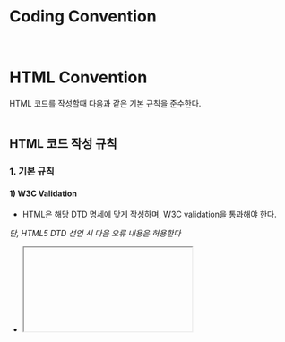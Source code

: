 <h1>Coding Convention</h1>
<br>

# HTML Convention
HTML 코드를 작성할때 다음과 같은 기본 규칙을 준수한다.
<br>
<br>
## HTML 코드 작성 규칙

### 1. 기본 규칙

#### 1) W3C Validation
- HTML은 해당 DTD 명세에 맞게 작성하며, W3C validation을 통과해야 한다.

_단, HTML5 DTD 선언 시 다음 오류 내용은 허용한다_
- <iframe>의 frameborder, marginwidth, marginheight, scrolling attribute
  
#### 2) 영문 소문자 사용
DTD를 제외한 모든 요소와 attribute는 소문자로 작성한다.
```html
<DIV Class="wrap">wrap</DIV> (X)
<div class="wrap">wrap</div> (O)
```

#### 3) 모든 HTML 요소 닫기
모든 HTML 요소를 닫는다.
```html
<section>
  <p>This is a paragraph.      (X)
  <p>This is a paragraph.</p>  (O)
</section>
```

#### 4) Attribute값 표기
- Attribute 값은 큰 따옴표("")로 묶는다.
- Attribute 우선순위

| 순서 | 속성 |
|---|---:|
| 1 | rel |
| 2 | type |
| 3 | href, src |
| 4 | width, height |
| 5 | target |
| 6 | id |
| 7 | name |
| 8 | class |
| 9 | style |
| 10 | title, alt |
| 11 | 기타 attribute |

```html
<a href="#" target="_blank" id="linkId" class="link" style="display:block;" title="링크가기">링크</a>
```

#### 5) Character entity references (문자 엔티티 참조)를 사용
특수 기호는 문자 엔티티 참조를 사용하여 코드로 변환한다.
HTML 5의 Character references : https://dev.w3.org/html5/html-author/charref
```html
<h4>Q&A</h4> (X)
<h4>Q&ampA</h4>(O)
```

#### 6) 빈 줄
- 의미 있는 객체를 구분하기 위하여 코드 그룹 간 1줄씩 빈 줄을 만드는 것은 허용한다. 
- 빈 줄의 간격은 1줄을 초과하지 않는다.
```html
<head>
  내용
</head>
# 빈 줄
<body>
</body>
```

### 2. DTD 및 인코딩

#### 1) HTML 문서는 반드시 DTD를 선언한다.
새로운 HTML 문서를 작성할 때 'HTML5'를 사용한다.
```html
<!DOCTYPE html>
```

#### 2) 인코딩 선언
신규 HTML 문서를 작성할 때 기본 인코딩은 utf-8을 원칙으로 한다.
```html
<meta charset="utf-8">
```

### 3. 뷰포트 설정
뷰포트는 웹페이지 사용자가 볼 수 있는 영역으로 모든 웹페이지에 다음과 같은 뷰포트 요소를 포함한다.
```html
<meta name="viewport" content="width=device-width, initial-scale=1.0">
```

### 4. IE 호환모드 설정
인터넷 익스플로러가 항상 최신 버전의 레이아웃 엔진을 사용하여 문서를 렌더링하도록 지정한다.
```html
<meta http-equiv="X-UA-Compatible" content="IE=Edge">
```
### 5. 들여쓰기 
- 마크업의 중첩이 깊어질 때마다 자식 요소는 1탭을 들여 쓰고, 탭 1개의 크기는 공백 2칸으로 설정한다.
- 문서 내에서 반드시 탭을 이용하여 들여쓰기를 하며, 탭을 대신하여 공백으로 띄어 들여쓰지 않는다.

_다음의 경우 들여쓰지 않는다_
- HTML Element의 자식 Element인 head, body

### 6. 주석 
- HTML 코드의 주석은 코드 그룹을 구분하거나, 참고해야 하는 사항을 기술한다. 
- HTML 주석의 시작과 종료는 아래와 같이 표기, 기본 형식에 맞게 작성한다.
```html
<!-- 주석내용 -->
<div>
  <span class="message">
    <h1>hi</h1>
  </span>
</div>
<!-- //주석내용 -->

<!-- 주석내용 -->
<link rel="shortcut icon" type=”image/x-icon” href="favicon.ico" />

<!-- 
  두줄 이상에 걸쳐 있는 주석은 이와 같이 작성한다.
  두줄 이상에 걸쳐 있는 주석은 이와 같이 작성한다.
-->
```

**_너무 많은 주석은 유령문자 버그를 생성하므로 되도록 자제 한다._**
```html
<! -- comments -- > (X) 시작하는 구분자("<!")와 주석을 시작하는 구분자("--") 사이에는 공백 문자(white space)가 올 수 없다.
<!--- comments ---> (X) 코멘트 내용에서 두개 이상의 하이픈('-')을 연속해서 사용하면 안된다.
<!-- comments -->   (O) 
```

<br>
<br>

## HTML 요소 작성 규칙

### 1. `<html>`
다음과 같이 lang attribute를 선언한다.
```html
<html lang="ko">
```

### 2. `<head>`
meta, link, title, script, style 순서로 요소를 선언한다.
```html
<head>
  <meta charset="utf-8">
  <link rel="stylesheet" type="text/css" href="css/default.css" />
  <script type="text/javascript" src="js/default.js"></script>
  <style>
  …
  </style>
  <title>default</title>
</head>
```

#### `<link>`
rel, type , href attribute를 선언한다.
```html
<head>
  <link rel="shortcut icon" type=”image/x-icon” href="favicon.ico" />
</head>
```

<br>
<br>

# Naming Convention

## Naming 공통 규칙
- Naming에 영어, 숫자, 하이픈(`-`), 언더스코어(`_`)만 사용한다
- Naming의 첫 시작은 영문 소문자로만 시작한다.

## CSS 네이밍 규칙 
CSS 언어는 기본적으로 소문자 + 하이픈(`-`)을 사용해 표현하는 구문의 언어이다.

### 하이픈(-) 기호를 구분자로 사용한다.
```css
#main-contents {
  position: absolute;
  top: 40px;
}
```
### BEM 네이밍 규칙을 사용한다.
**BEM : Block Element Modifier**
#### ex) .block__element--modifier

#### block : 전체를 감싸고 있는 블록요소 (Header, Nav, Footer)
#### element : 내부요소
#### modifier : 기능

```css
.stick-man__head--small { 

} 
.stick-man__head--big { 

}
```

## 파일 및 폴더 네이밍 규칙
- 영문 소문자, 숫자, 언더스코어(`_`)만 사용한다
- 형태_의미_순서_상태를 기본 순서로 사용한다.
- 한자리 정수는 사용하지 않으며 01, 02와 같이 사용한다.

ex)
#### bg_sea_nosns.png
#### bg_sea_withsns.png
#### bg_jeju.png
#### bg_jeju_nomountain.png
#### frame_bird_01.png
#### frame_bird_02.png

| 분류 | 예제 | 설명 |
|---|---|---|
| HTML | weniv.html | '페이지영문이름.html'로 사용
| CSS | weniv.css | '서비스영문이름.css'로 사용
| Folder | images, css, js | 'image, css, javascript 폴더 사용'
<br>
<br>

# CSS Convention
CSS 코드를 작성할때 다음과 같은 기본 규칙을 준수한다.
<br>
<br>
## CSS 적용 방법
- 기본적으로 외부 스타일 시트를 적용하는 것을 원칙으로 하며, rel, type, href 순으로 작성한다.
- <head> 태그 사이에 선언한다.
```html
<head>
  <link rel="stylesheet" type="text/css" href="css/style.css" />
</head>
```

## CSS 코드 작성 규칙

### 1. 기본 규칙 

#### 1) W3C Validation 
CSS는 CSS3 속성을 제외하고 W3C validation을 통과해야 한다. 

#### 2) 영문 소문자 사용
모든 속성은 영문 소문자로만 작성한다.

#### 3) 따옴표 사용
한글폰트의 선언, filter, content에 작은 따옴표('')를 사용한다. 그 외의 경우는 사용하지 않는다.
@charset 선언 시에는 속성 값을 큰따옴표(" ")로 감싼다.

```css
@charset "utf-8";

.list {background:url("/image/box_news.gif") no-repeat} (x)
.list {background:url('/image/box_news.gif') no-repeat} (x)
.list {background:url(/image/box_news.gif) no-repeat} (o)
.lists {font-family: '돋움', Dotum, Arial} (o)

```



### 2. CSS 가이드
- 문서 첫줄에 인코딩을 선언하며 인코딩은 HTML과 동일한 인코딩을 지정한다.
- 가독성을 위해 CSS 스타일 속성 간 개행하며, 선택자(클래스명, 아이디명, 태그)를 선언한 뒤 한칸의 공백을 두고 중괄호를 작성한다.
- 속성과 속성값 사이의 한칸의 공백을 둔다.
- CSS 코드 작성시 들여쓰기는 1탭을 들여 쓰고, 탭 1개의 크기는 공백 2칸으로 설정한다.
- 다중 선택자 사용시 선택자간 개행하여 사용한다.

```css
@charset "utf-8";

#main-contents {
  position: absolute;
  top: 40px;
}

.menu__youtube,
.menu__qna,
.menu__wiki,
.menu__curriculum {
  width: 105px;
  height: auto;
}

```


### 3. 주석 
- CSS의 주석은 코드 그룹을 구분하거나, 참고해야 하는 사항을 기술한다. 
- CSS 주석의 시작은 아래와 같이 표기, 종료는 작성하지 않으며 기본 형식에 맞게 작성한다.
- CSS 주석 기호(`/*`, `*/`)와 내용 사이에는 반드시 공백 한칸이 있어야 한다.
```css
/* maon-contents 영역 */
#main-contents {
  position: absolute;
  top: 40px;
}
```
-


### 4. Vendor Prefix 

- css 스타일 속성간 

# Javascript Convention
Javascript 코드를 작성할때 다음과 같은 기본 규칙을 준수한다.
<br>
<br>
## javascript 연결 방법
- 기본적으로 외부 자바스크립트 파일을 사용하는 것을 원칙으로 하며, type, src 순으로 작성한다.
- 코드의 양이 많지 않은 경우 내부 스크립트 코드로 작성한다.
```html
  <script type="text/javascript" src="script/script.js"></script>
  </body>
```
- <body> 태그 최하단 선언을 우선시하지만 특수한 경우 <head> 태그 사이에 선언한다.
  
```html
<!--구글 Analytics 태그 : head 태그 사이에 스크립트 사용 권장-->
  <script async src="https://www.googletagmanager.com/gtag/js?id=UA-72047520-1"></script>
  <script>
      window.dataLayer = window.dataLayer || [];
      function gtag() {
        dataLayer.push(arguments);
      }
      gtag("js", new Date());
      gtag("config", "UA-72047520-1");
  </script>
```



  
